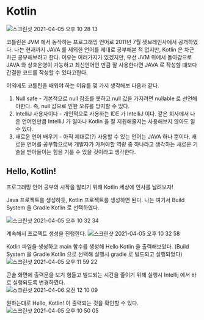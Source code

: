 # Kotlin

![스크린샷 2021-04-05 오후 10 28 13](https://user-images.githubusercontent.com/46964910/113578722-37ab5680-965e-11eb-9caa-403ff578357b.png)     

코틀린은 JVM 에서 동작하는 프로그래밍 언어로 2011년 7월 젯브레인사에서 공개하였다. 
나는 현재까지 JAVA 를 제외한 언어를 제대로 공부해본 적 없지만, Kotlin 은 차근차근 공부해보려고 한다. 
이유는 여러가지가 있겠지만, 우선 JVM 위에서 돌아감으로 JAVA 와 상호운영이 가능하고 
최신언어인 만큼 잘 사용한다면 JAVA 로 작성할 떄보다 간결한 코드를 작성할 수 있다고한다. 


이외에도 코틀린을 배워야 하는 이유를 몇 가지 생각해보 다음과 같다. 
1. Null safe - 기본적으로 null 참조를 못하고 null 값을 가지려면 nullable 로 선언해야한다. 
   즉, null 값으로 인한 오류를 방지할 수 있다.
2. IntelliJ 사용자이다 - 개인적으로 사용하는 IDE 가 IntelliJ 이다. 
   같은 회사에서 나온 언어인만큼 IntelliJ 가 얼마나 Kotlin 을 잘 지원해줄지는 
   사용해보지 않아도 알 수 있다. 
3. 새로운 언어 배우기 - 아직 제대로(?) 사용할 수 있는 언어는 JAVA 하나 뿐이다. 
   새로운 언어를 공부함으로써 개발자가 가져야할 역량 중 하나라고 생각하는 
   새로운 기술을 받아들이는 힘을 기를 수 있을 것이라고 생각한다.
   

## Hello, Kotlin! 
프로그래밍 언어 공부의 시작을 알리기 위해 Kotlin 세상에 인사를 날려보자!

Java 프로젝트를 생성하듯, Kotlin 프로젝트를 생성하면 된다. 나는 여기서 Build System 을 Gradle Kotlin 로 선택하였다.    

![스크린샷 2021-04-05 오후 10 32 34](https://user-images.githubusercontent.com/46964910/113588486-2b79c600-966b-11eb-8f18-476cedb68d15.png)
            
계속해서 프로젝트 생성을 진행한다. 
![스크린샷 2021-04-05 오후 10 32 58](https://user-images.githubusercontent.com/46964910/113588515-37fe1e80-966b-11eb-9272-e470048af1b6.png)
       
Kotlin 파일을 생성하고 main 함수를 생성해 Hello Kotlin 을 출력해보았다. (Build System 을 Gradle Kotlin 으로 선택해 실행시 gradle 로 빌드되고 실행되었다)     
![스크린샷 2021-04-05 오후 11 59 22](https://user-images.githubusercontent.com/46964910/113588880-a3e08700-966b-11eb-9aef-c2a256667db3.png)
      
콘솔 화면에 출력문을 보기 힘들고 빌드되는 시간을 줄이기 위해 실행시 Intellij 에서 바로 실행되도록 변경하였다.     
![스크린샷 2021-04-06 오전 12 10 09](https://user-images.githubusercontent.com/46964910/113589741-b7d8b880-966c-11eb-9fa4-464dda5adbaf.png)     

원하는대로 Hello, Kotlin! 이 출력되는 것을 확인할 수 있다. 
![스크린샷 2021-04-05 오후 10 50 05](https://user-images.githubusercontent.com/46964910/113589791-c626d480-966c-11eb-9b83-b1842b744701.png)





   

